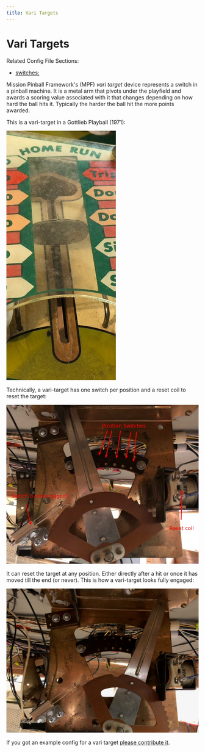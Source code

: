 ```yaml
---
title: Vari Targets
---
```


# Vari Targets


Related Config File Sections:

* [switches:](../../config/switches.md)

Mission Pinball Framework's (MPF) *vari target* device represents a
switch in a pinball machine. It is a metal arm that pivots under the
playfield and awards a scoring value associated with it that changes
depending on how hard the ball hits it. Typically the harder the ball
hit the more points awarded.

This is a vari-target in a Gottlieb Playball (1971):

![image](/mechs/images/vari_target_top.jpg)

Technically, a vari-target has one switch per position and a reset coil
to reset the target:

![image](/mechs/images/vari_target_disengaged.jpg)

It can reset the target at any position. Either directly after a hit or
once it has moved till the end (or never). This is how a vari-target
looks fully engaged:

![image](/mechs/images/vari_target_engaged.jpg)

If you got an example config for a vari target
[please contribute it](../../about/help.md).
